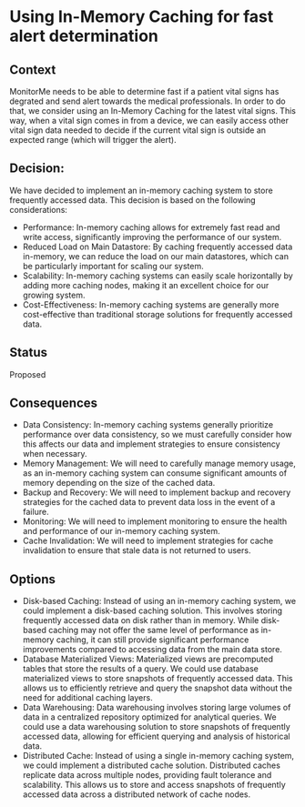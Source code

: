 # Using In-Memory Caching for fast alert determination
## Context
MonitorMe needs to be able to determine fast if a patient vital signs has degrated and send alert towards the medical professionals. In order to do that, we consider using an In-Memory Caching for the latest vital signs. 
This way, when a vital sign comes in from a device, we can easily access other vital sign data needed to decide if the current vital sign is outside an expected range (which will trigger the alert). 

## Decision: 
We have decided to implement an in-memory caching system to store frequently accessed data. 
This decision is based on the following considerations:
  * Performance: In-memory caching allows for extremely fast read and write access, significantly improving the performance of our system.
  * Reduced Load on Main Datastore: By caching frequently accessed data in-memory, we can reduce the load on our main datastores, which can be particularly important for scaling our system.
  * Scalability: In-memory caching systems can easily scale horizontally by adding more caching nodes, making it an excellent choice for our growing system.
  * Cost-Effectiveness: In-memory caching systems are generally more cost-effective than traditional storage solutions for frequently accessed data.

## Status
Proposed

## Consequences
 * Data Consistency: In-memory caching systems generally prioritize performance over data consistency, so we must carefully consider how this affects our data and implement strategies to ensure consistency when necessary.
 * Memory Management: We will need to carefully manage memory usage, as an in-memory caching system can consume significant amounts of memory depending on the size of the cached data.
 * Backup and Recovery: We will need to implement backup and recovery strategies for the cached data to prevent data loss in the event of a failure.
 * Monitoring: We will need to implement monitoring to ensure the health and performance of our in-memory caching system.
 * Cache Invalidation: We will need to implement strategies for cache invalidation to ensure that stale data is not returned to users.

## Options
 * Disk-based Caching: Instead of using an in-memory caching system, we could implement a disk-based caching solution. This involves storing frequently accessed data on disk rather than in memory. While disk-based caching may not offer the same level of performance as in-memory caching, it can still provide significant performance improvements compared to accessing data from the main data store.
 * Database Materialized Views: Materialized views are precomputed tables that store the results of a query. We could use database materialized views to store snapshots of frequently accessed data. This allows us to efficiently retrieve and query the snapshot data without the need for additional caching layers.
 * Data Warehousing: Data warehousing involves storing large volumes of data in a centralized repository optimized for analytical queries. We could use a data warehousing solution to store snapshots of frequently accessed data, allowing for efficient querying and analysis of historical data.
 * Distributed Cache: Instead of using a single in-memory caching system, we could implement a distributed cache solution. Distributed caches replicate data across multiple nodes, providing fault tolerance and scalability. This allows us to store and access snapshots of frequently accessed data across a distributed network of cache nodes.
